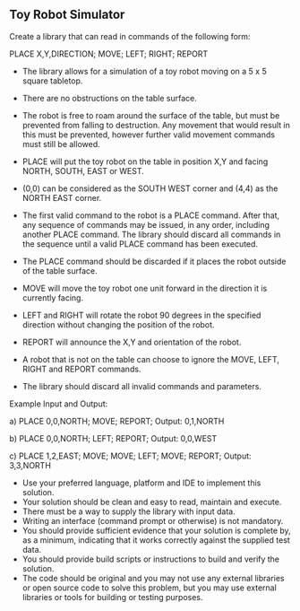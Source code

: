 Toy Robot Simulator
--------------------
Create a library that can read in commands of the following form:

PLACE X,Y,DIRECTION;
MOVE;
LEFT;
RIGHT;
REPORT

- The library allows for a simulation of a toy robot moving on a 5 x 5 square tabletop.

- There are no obstructions on the table surface.

- The robot is free to roam around the surface of the table, but must be prevented from falling to destruction. Any movement that would result in this must be prevented, however further valid movement commands must still be allowed.

- PLACE will put the toy robot on the table in position X,Y and facing NORTH, SOUTH, EAST or WEST.

- (0,0) can be considered as the SOUTH WEST corner and (4,4) as the NORTH EAST corner.

- The first valid command to the robot is a PLACE command. After that, any sequence of commands may be issued, in any order, including another PLACE command. The library should discard all commands in the sequence until a valid PLACE command has been executed.

- The PLACE command should be discarded if it places the robot outside of the table surface.

- MOVE will move the toy robot one unit forward in the direction it is currently facing.

- LEFT and RIGHT will rotate the robot 90 degrees in the specified direction without changing the position of the robot.

- REPORT will announce the X,Y and orientation of the robot.

- A robot that is not on the table can choose to ignore the MOVE, LEFT, RIGHT and REPORT commands.

- The library should discard all invalid commands and parameters.

Example Input and Output:

a)
PLACE 0,0,NORTH;
MOVE;
REPORT;
Output: 0,1,NORTH

b)
PLACE 0,0,NORTH;
LEFT;
REPORT;
Output: 0,0,WEST

c)
PLACE 1,2,EAST;
MOVE;
MOVE;
LEFT;
MOVE;
REPORT;
Output: 3,3,NORTH

- Use your preferred language, platform and IDE to implement this solution.
- Your solution should be clean and easy to read, maintain and execute.
- There must be a way to supply the library with input data.
- Writing an interface (command prompt or otherwise) is not mandatory.
- You should provide sufficient evidence that your solution is complete by, as a minimum, indicating that it works correctly against the supplied test data.
- You should provide build scripts or instructions to build and verify the solution.
- The code should be original and you may not use any external libraries or open source code to solve this problem, but you may use external libraries or tools for building or testing purposes.
